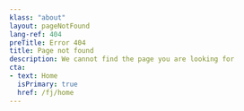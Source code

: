 ```yaml
---
klass: "about"
layout: pageNotFound
lang-ref: 404
preTitle: Error 404
title: Page not found
description: We cannot find the page you are looking for
cta:
- text: Home
  isPrimary: true
  href: /fj/home
---
```

